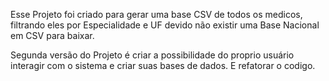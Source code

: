 Esse Projeto foi criado para gerar uma base CSV de todos os medicos, filtrando eles por Especialidade  e UF devido não existir uma Base Nacional em CSV para baixar.

Segunda versão do Projeto é criar a possibilidade do proprio usuário interagir com o sistema e criar suas bases de dados.
E refatorar o codigo.
